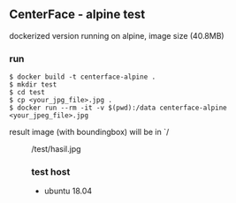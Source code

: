 ## CenterFace - alpine test

dockerized version running on alpine, image size (40.8MB)

### run

```
$ docker build -t centerface-alpine .
$ mkdir test
$ cd test
$ cp <your_jpg_file>.jpg .
$ docker run --rm -it -v $(pwd):/data centerface-alpine <your_jpeg_file>.jpg
```

result image (with boundingbox) will be in `/<dir>/test/hasil.jpg

### test host

- ubuntu 18.04
